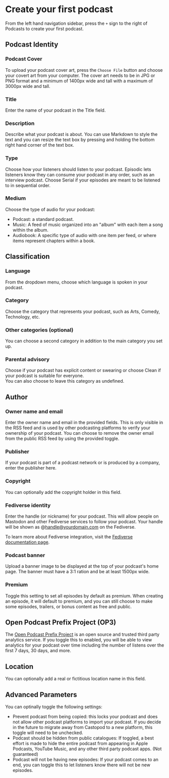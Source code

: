 # Create your first podcast

From the left hand navigation sidebar, press the `+` sign to the right of Podcasts to create your first podcast.

## Podcast Identity

### Podcast Cover

To upload your podcast cover art, press the `Choose File` button and choose your covert art from your computer.  The 
cover art needs to be in JPG or PNG format and a minimum of 1400px wide and tall with a maximum of 3000px wide and 
tall.

### Title
Enter the name of your podcast in the Title field.

### Description

Describe what your podcast is about.  You can use Markdown to style the text and you can resize the text box by
pressing and holding the bottom right hand corner of the text box.

### Type

Choose how your listeners should listen to your podcast.  Episodic lets listeners know they can consume your podcast 
in any order, such as an interview podcast.  Choose Serial if your episodes are meant to be listened to in 
sequential order.

### Medium

Choose the type of audio for your podcast:

* Podcast: a standard podcast.
* Music: A feed of music organized into an "album" with each item a song within the album.
* Audiobook: A specific type of audio with one item per feed, or where items represent chapters within a book.

## Classification

### Language

From the dropdown menu, choose which language is spoken in your podcast.

### Category

Choose the category that represents your podcast, such as Arts, Comedy, Technology, etc.

### Other categories (optional)

You can choose a second category in addition to the main category you set up.

### Parental advisory

Choose if your podcast has explicit content or swearing or choose Clean if your podcast is suitable for everyone.  
You can also choose to leave this category as undefined.

## Author

### Owner name and email

Enter the owner name and email in the provided fields.  This is only visible in the RSS feed and is used by other 
podcasting platforms to verify your ownership of your podcast.  You can choose to remove the owner email 
from the public RSS feed by using the provided toggle.

### Publisher

If your podcast is part of a podcast network or is produced by a company, enter the publisher here.

### Copyright

You can optionally add the copyright holder in this field.

### Fediverse identity

Enter the handle (or nickname) for your podcast.  This will allow people on Mastodon and other Fediverse services 
to follow your podcast.  Your handle will be shown as @handle@yourdomain.com on the Fediverse.  

To learn more about Fediverse integration, visit the [Fediverse documentation page](../../instance/fediverse).

### Podcast banner

Upload a banner image to be displayed at the top of your podcast's home page.  The banner must have a 3:1 ration and 
be at least 1500px wide.

### Premium

Toggle this setting to set all episodes by default as premium.  When creating an episode, it will default to premium, 
and you can still choose to make some episodes, trailers, or bonus content as free and public.

## Open Podcast Prefix Project (OP3)

The [Open Podcast Prefix Project](https://op3.dev) is an open source and trusted third party analytics service.  If 
you toggle this to enabled, you will be able to view analytics for your podcast over time including the number of 
listens over the first 7 days, 30 days, and more.

## Location

You can optionally add a real or fictitious location name in this field.

## Advanced Parameters

You can optinally toggle the following settings: 

* Prevent podcast from being copied:  this locks your podcast and does not allow other podcast platforms to import 
your podcast.  If you decide in the future to migrate away from Castopod to a new platform, this toggle will need to be
unchecked.
* Podcast should be hidden from public catalogues: If toggled, a best effort is made to hide the entire podcast from 
appearing in Apple Podcasts, YouTube Music, and any other third party podcast apps.  (Not guaranteed)
* Podcast will not be having new episodes:  If your podcast comes to an end, you can toggle this to let listeners 
know there will not be new episodes.